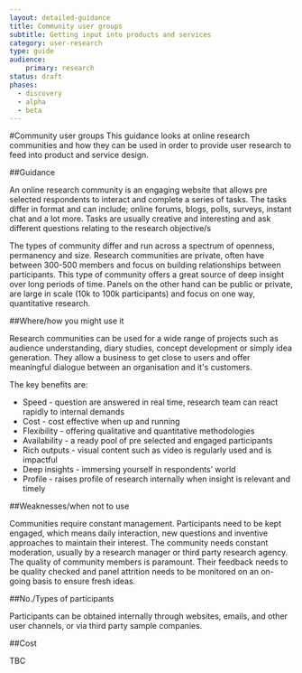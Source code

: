 ```yaml
---
layout: detailed-guidance
title: Community user groups
subtitle: Getting input into products and services
category: user-research
type: guide
audience: 
    primary: research 
status: draft
phases:
  - discovery
  - alpha
  - beta
---
```

    
#Community user groups
This guidance looks at online research communities and how they can be used in order to provide user research to feed into product and service design.

##Guidance

An online research community is an engaging website that allows pre selected respondents to interact and complete a series of tasks. The tasks differ in format and can include; online forums, blogs, polls, surveys, instant chat and a lot more. Tasks are usually creative and interesting and ask different questions relating to the research objective/s

The types of community differ and run across a spectrum of openness, permanency and size. Research communities are private, often have between 300-500 members and focus on building relationships between participants. This type of community offers a great source of deep insight over long periods of time. Panels on the other hand can be public or private, are large in scale (10k to 100k participants) and focus on one way, quantitative research.

##Where/how you might use it

Research communities can be used for a wide range of projects such as audience understanding, diary studies, concept development or simply idea generation. They allow a business to get close to users and offer meaningful dialogue between an organisation and it's customers.

The key benefits are:

* Speed - question are answered in real time, research team can react rapidly to internal demands
* Cost - cost effective when up and running 
* Flexibility - offering qualitative and quantitative methodologies
* Availability - a ready pool of pre selected and engaged participants
* Rich outputs - visual content such as video is regularly used and is impactful
* Deep insights - immersing yourself in respondents’ world
* Profile - raises profile of research internally when insight is relevant and timely

##Weaknesses/when not to use

Communities require constant management. Participants need to be kept engaged, which means daily interaction, new questions and inventive approaches to maintain their interest. The community needs constant moderation, usually by a research manager or third party research agency. The quality of community members is paramount. Their feedback needs to be quality checked and panel attrition needs to be monitored on an on-going basis to ensure fresh ideas. 

##No./Types of participants

Participants can be obtained internally through websites, emails, and other user channels, or via third party sample companies.

##Cost

TBC
